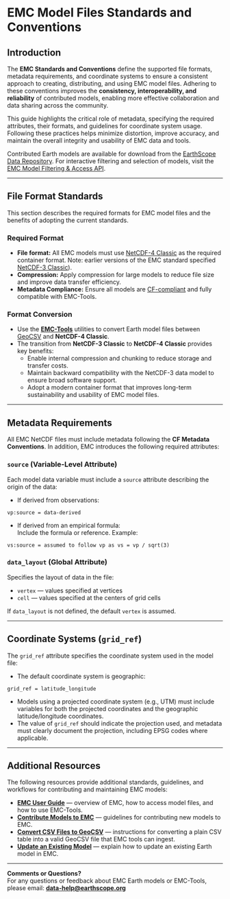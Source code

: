 # EMC Model Files Standards and Conventions

## Introduction

The **EMC Standards and Conventions** define the supported file formats, metadata requirements, and coordinate systems to ensure a consistent approach to creating, distributing, and using EMC model files. Adhering to these conventions improves the **consistency, interoperability, and reliability** of contributed models, enabling more effective collaboration and data sharing across the community.  

This guide highlights the critical role of metadata, specifying the required attributes, their formats, and guidelines for coordinate system usage. Following these practices helps minimize distortion, improve accuracy, and maintain the overall integrity and usability of EMC data and tools.  

Contributed Earth models are available for download from the [EarthScope Data Repository](https://data.dev.earthscope.org/archive/seismology/products/emc/netcdf/). For interactive filtering and selection of models, visit the [EMC Model Filtering & Access API](https://data.dev.earthscope.org/archive/seismology/products/emc/README.html).  

---

## File Format Standards

This section describes the required formats for EMC model files and the benefits of adopting the current standards.

### Required Format
- **File format:** All EMC models must use [NetCDF-4 Classic](https://docs.unidata.ucar.edu/netcdf-c/4.9.2/file_format_specifications.html) as the required container format.
  Note: earlier versions of the EMC standard specified [NetCDF-3 Classic](https://docs.unidata.ucar.edu/nug/2.0-draft/nc3_file_formats.html)).  
- **Compression:** Apply compression for large models to reduce file size and improve data transfer efficiency.  
- **Metadata Compliance:** Ensure all models are [CF-compliant](https://cfconventions.org/) and fully compatible with EMC-Tools.  

### Format Conversion
- Use the [**EMC-Tools**](https://github.com/EarthScope/emc-tools) utilities to convert Earth model files between [GeoCSV](https://ds.iris.edu/files/geocsv/GeoCSV.pdf) and **NetCDF-4 Classic**.  
- The transition from **NetCDF-3 Classic** to **NetCDF-4 Classic** provides key benefits:  
    - Enable internal compression and chunking to reduce storage and transfer costs.  
    - Maintain backward compatibility with the NetCDF-3 data model to ensure broad software support.  
    - Adopt a modern container format that improves long-term sustainability and usability of EMC model files.  

---

## Metadata Requirements

All EMC NetCDF files must include metadata following the **CF Metadata Conventions**. In addition, EMC introduces the following required attributes:

### `source` (Variable-Level Attribute) 
Each model data variable must include a `source` attribute describing the origin of the data:

- If derived from observations:  

```  
vp:source = data-derived  
```  

- If derived from an empirical formula:  
  Include the formula or reference. Example:  

```  
vs:source = assumed to follow vp as vs = vp / sqrt(3)  
```  

### `data_layout` (Global Attribute) 
Specifies the layout of data in the file:

- `vertex` — values specified at vertices  
- `cell` — values specified at the centers of grid cells  

If `data_layout` is not defined, the default `vertex` is assumed.  

---

## Coordinate Systems (`grid_ref`)

The `grid_ref` attribute specifies the coordinate system used in the model file:

- The default coordinate system is geographic:  

```  
grid_ref = latitude_longitude  
```  

- Models using a projected coordinate system (e.g., UTM) must include variables for both the projected coordinates and the geographic latitude/longitude coordinates.  
- The value of `grid_ref` should indicate the projection used, and metadata must clearly document the projection, including EPSG codes where applicable.  

---

## Additional Resources

The following resources provide additional standards, guidelines, and workflows for contributing and maintaining EMC models:

- [**EMC User Guide**](../index.md) &mdash; overview of EMC, how to access model files, and how to use EMC-Tools.  
- [**Contribute Models to EMC**](emc-model-contribution-guide.md) &mdash; guidelines for contributing new models to EMC.  
- [**Convert CSV Files to GeoCSV**](emc-csv-to-geocsv.md) &mdash; instructions for converting a plain CSV table into a valid GeoCSV file that EMC tools can ingest.  
- [**Update an Existing Model**](emc-update-existing-model.md) &mdash; explain how to update an existing Earth model in EMC.  

---

**Comments or Questions?**  
For any questions or feedback about EMC Earth models or EMC-Tools,  
please email: **[data-help@earthscope.org](mailto:data-help@earthscope.org)**  
